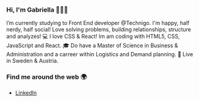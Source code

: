 ### Hi, I'm Gabriella 👋👩‍💻
I’m currently studying to Front End developer @Technigo. 
I'm happy, half nerdy, half social! Love solving problems, building relationships, structure and analyzes! 
💻 I love CSS & React! Im am coding with HTML5, CSS, JavaScript and React.
🎓 Do have a Master of Science in Business & Administration and a carreer within Logistics and Demand planning. 
🚏 Live in Sweden & Austria.

### Find me around the web 🌍 
- <a href="https://www.linkedin.com/in/gabriella-bolin-b718544a/">LinkedIn</a>

<!--
**Gabbi-89/Gabbi-89** is a ✨ _special_ ✨ repository because its `README.md` (this file) appears on your GitHub profile.

Here are some ideas to get you started:

- 🔭 I’m currently working on ...
- 🌱 I’m currently learning ...
- 👯 I’m looking to collaborate on ...
- 🤔 I’m looking for help with ...
- 💬 Ask me about ...
- 📫 How to reach me: ...
- 😄 Pronouns: ...
- ⚡ Fun fact: ...
-->
